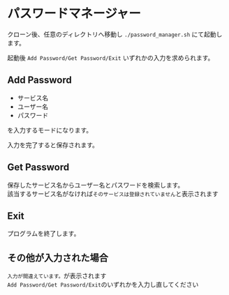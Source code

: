 # パスワードマネージャー

クローン後、任意のディレクトリへ移動し
`./password_manager.sh`
にて起動します。

起動後
`Add Password/Get Password/Exit`
いずれかの入力を求められます。

## Add Password

- サービス名
- ユーザー名
- パスワード

を入力するモードになります。

入力を完了すると保存されます。

## Get Password

保存したサービス名からユーザー名とパスワードを検索します。  
該当するサービス名がなければ`そのサービスは登録されていません`と表示されます

## Exit

プログラムを終了します。

## その他が入力された場合

`入力が間違えています。`が表示されます  
 `Add Password/Get Password/Exit`のいずれかを入力し直してください
